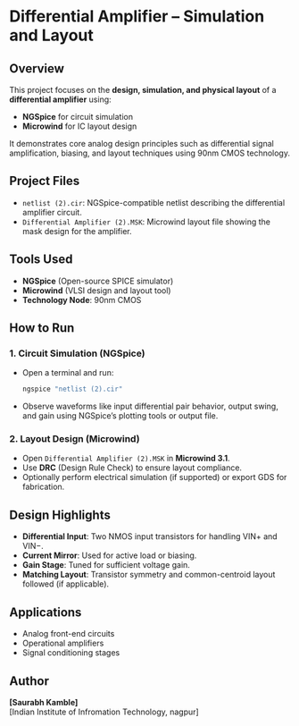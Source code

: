 # Differential Amplifier – Simulation and Layout

## Overview

This project focuses on the **design, simulation, and physical layout** of a **differential amplifier** using:

- **NGSpice** for circuit simulation
- **Microwind** for IC layout design

It demonstrates core analog design principles such as differential signal amplification, biasing, and layout techniques using 90nm CMOS technology.

## Project Files

- `netlist (2).cir`: NGSpice-compatible netlist describing the differential amplifier circuit.
- `Differential Amplifier (2).MSK`: Microwind layout file showing the mask design for the amplifier.

## Tools Used

- **NGSpice** (Open-source SPICE simulator)  
- **Microwind** (VLSI design and layout tool)  
- **Technology Node**: 90nm CMOS

## How to Run

### 1. Circuit Simulation (NGSpice)
- Open a terminal and run:
  ```bash
  ngspice "netlist (2).cir"
  ```
- Observe waveforms like input differential pair behavior, output swing, and gain using NGSpice’s plotting tools or output file.

### 2. Layout Design (Microwind)
- Open `Differential Amplifier (2).MSK` in **Microwind 3.1**.
- Use **DRC** (Design Rule Check) to ensure layout compliance.
- Optionally perform electrical simulation (if supported) or export GDS for fabrication.

## Design Highlights

- **Differential Input**: Two NMOS input transistors for handling VIN+ and VIN−.
- **Current Mirror**: Used for active load or biasing.
- **Gain Stage**: Tuned for sufficient voltage gain.
- **Matching Layout**: Transistor symmetry and common-centroid layout followed (if applicable).

## Applications

- Analog front-end circuits
- Operational amplifiers
- Signal conditioning stages

## Author

**[Saurabh Kamble]**  
[Indian Institute of Infromation Technology, nagpur]  

